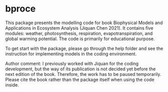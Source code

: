 # bproce
This package presents the modelling code for book Biophysical Models and Applications in Ecosystem Analysis (Jiquan Chen 2021). It contains five modules: weather, photosynthesis, respiration, evapotranspiration, and global warming potential. The code is primarily for educational purpose.

To get start with the package, please go through the help folder and see the instruction for implementing models in the coding environment.

Author comment: I previously worked with Jiquan for the coding development, but the way of its publication is not decided yet before the next edition of the book. Therefore, the work has to be paused temporarily. Please cite the book rather than the package itself when using the code inside.
